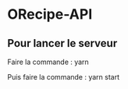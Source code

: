 # ORecipe-API

## Pour lancer le serveur 

Faire la commande : yarn

Puis faire la commande : yarn start 